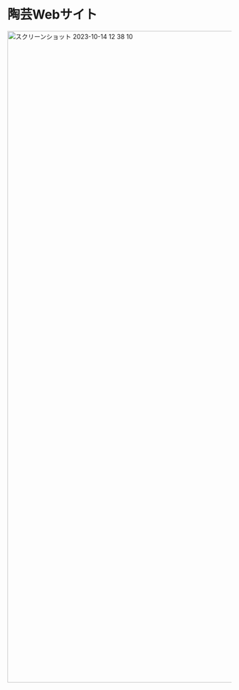 # 陶芸Webサイト

<img width="1464" alt="スクリーンショット 2023-10-14 12 38 10" src="https://github.com/kumaaa1212/kumaaa1111.github.io/assets/116778080/11d9b6db-a0ee-44c7-960c-92ac1b2a6905">


